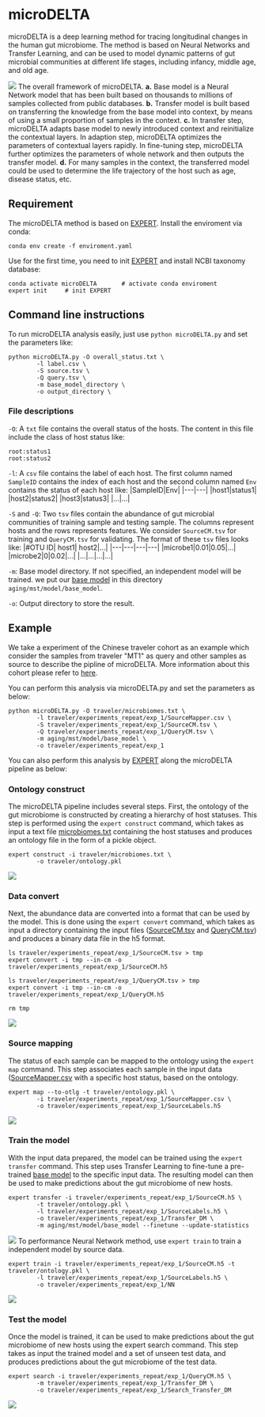 # microDELTA
microDELTA is a deep learning method for tracing longitudinal changes in the human gut microbiome. The method is based on Neural Networks and Transfer Learning, and can be used to model dynamic patterns of gut microbial communities at different life stages, including infancy, middle age, and old age. 

![](microDELTA.jpg)
The overall framework of microDELTA. **a.** Base model is a Neural Network model that has been built based on thousands to millions of samples collected from public databases. **b.** Transfer model is built based on transferring the knowledge from the base model into context, by means of using a small proportion of samples in the context. **c.** In transfer step, microDELTA adapts base model to newly introduced context and reinitialize the contextual layers. In adaption step, microDELTA optimizes the parameters of contextual layers rapidly. In fine-tuning step, microDELTA further optimizes the parameters of whole network and then outputs the transfer model. **d.** For many samples in the context, the transferred model could be used to determine the life trajectory of the host such as age, disease status, etc.
 


## Requirement
The microDELTA method is based on [EXPERT](https://github.com/HUST-NingKang-Lab/EXPERT). Install the enviroment via conda:
```
conda env create -f enviroment.yaml
```
Use for the first time, you need to init [EXPERT](https://github.com/HUST-NingKang-Lab/EXPERT) and install NCBI taxonomy database:
```
conda activate microDELTA       # activate conda enviroment
expert init     # init EXPERT
```

## Command line instructions
To run microDELTA analysis easily, just use `python microDELTA.py` and set the parameters like:
```
python microDELTA.py -O overall_status.txt \
        -l label.csv \
        -S source.tsv \
        -Q query.tsv \
        -m base_model_directory \
        -o output_directory \
```
###  File descriptions
`-O`: A `txt` file contains the overall status of the hosts. The content in this file include the class of host status like:
```
root:status1
root:status2
```
`-l`: A `csv` file contains the label of each host. The first column named `SampleID` contains the index of each host and the second column named `Env` contains the status of each host like:
|SampleID|Env|
|---|---|
|host1|status1|
|host2|status2|
|host3|status3|
|...|...|

`-S` and `-Q`: Two `tsv` files contain the abundance of gut microbial communities of training sample and testing sample. The columns represent hosts and the rows represents features. We consider `SourceCM.tsv` for training and `QueryCM.tsv` for validating. The format of these `tsv` files looks like:
|#OTU ID| host1| host2|...|
|---|---|---|---|
|microbe1|0.01|0.05|...|
|microbe2|0|0.02|...|
|...|...|...|...|

`-m`: Base model directory. If not specified, an independent model will be trained. we put our [base model](aging/mst/model/base_model) in this directory `aging/mst/model/base_model`.

`-o`: Output directory to store the result. 


## Example
We take a experiment of the Chinese traveler cohort as an example which consider the samples from traveler "MT1" as query and other samples as source to describe the pipline of microDELTA. More information about this cohort please refer to [here](https://gut.bmj.com/content/68/12/2254).

You can perform this analysis via microDELTA.py and set the parameters as below:
```
python microDELTA.py -O traveler/microbiomes.txt \
        -l traveler/experiments_repeat/exp_1/SourceMapper.csv \
        -S traveler/experiments_repeat/exp_1/SourceCM.tsv \
        -Q traveler/experiments_repeat/exp_1/QueryCM.tsv \
        -m aging/mst/model/base_model \
        -o traveler/experiments_repeat/exp_1 
```
You can also perform this analysis by [EXPERT](https://github.com/HUST-NingKang-Lab/EXPERT) along the microDELTA pipeline as below:

### Ontology construct
The microDELTA pipeline includes several steps. First, the ontology of the gut microbiome is constructed by creating a hierarchy of host statuses. This step is performed using the `expert construct` command, which takes as input a text file [microbiomes.txt]('traveler/microbiomes.txt') containing the host statuses and produces an ontology file in the form of a pickle object.
```
expert construct -i traveler/microbiomes.txt \
        -o traveler/ontology.pkl
```
![](readme_figure/step1.jpg)
### Data convert
Next, the abundance data are converted into a format that can be used by the model. This is done using the `expert convert` command, which takes as input a directory containing the input files ([SourceCM.tsv](traveler/experiments_repeat/exp_1/SourceCM.tsv ) and [QueryCM.tsv](traveler/experiments_repeat/exp_1/QueryCM.tsv)) and produces a binary data file in the h5 format.

```
ls traveler/experiments_repeat/exp_1/SourceCM.tsv > tmp
expert convert -i tmp --in-cm -o traveler/experiments_repeat/exp_1/SourceCM.h5

ls traveler/experiments_repeat/exp_1/QueryCM.tsv > tmp
expert convert -i tmp --in-cm -o traveler/experiments_repeat/exp_1/QueryCM.h5

rm tmp
```
![](readme_figure/step2.jpg)
### Source mapping
The status of each sample can be mapped to the ontology using the `expert map` command. This step associates each sample in the input data ([SourceMapper.csv](traveler/experiments_repeat/exp_1/SourceMapper.csv) with a specific host status, based on the ontology.
```
expert map --to-otlg -t traveler/ontology.pkl \
        -i traveler/experiments_repeat/exp_1/SourceMapper.csv \
        -o traveler/experiments_repeat/exp_1/SourceLabels.h5
```
![](readme_figure/step3.jpg)
### Train the model
With the input data prepared, the model can be trained using the `expert transfer` command. This step uses Transfer Learning to fine-tune a pre-trained [base model](aging/mst/model/base_model) to the specific input data. The resulting model can then be used to make predictions about the gut microbiome of new hosts.
```
expert transfer -i traveler/experiments_repeat/exp_1/SourceCM.h5 \
        -t traveler/ontology.pkl \
        -l traveler/experiments_repeat/exp_1/SourceLabels.h5 \
        -o traveler/experiments_repeat/exp_1/Transfer_DM \
        -m aging/mst/model/base_model --finetune --update-statistics
```
![](readme_figure/step4_1.jpg)
To performance Neural Network method, use `expert train` to train a independent model by source data.
```
expert train -i traveler/experiments_repeat/exp_1/SourceCM.h5 -t traveler/ontology.pkl \
        -l traveler/experiments_repeat/exp_1/SourceLabels.h5 \
        -o traveler/experiments_repeat/exp_1/NN
```
![](readme_figure/step4_2.jpg)
### Test the model
Once the model is trained, it can be used to make predictions about the gut microbiome of new hosts using the expert search command. This step takes as input the trained model and a set of unseen test data, and produces predictions about the gut microbiome of the test data.
```
expert search -i traveler/experiments_repeat/exp_1/QueryCM.h5 \
        -m traveler/experiments_repeat/exp_1/Transfer_DM \
        -o traveler/experiments_repeat/exp_1/Search_Transfer_DM
```
![](readme_figure/step5.jpg)
